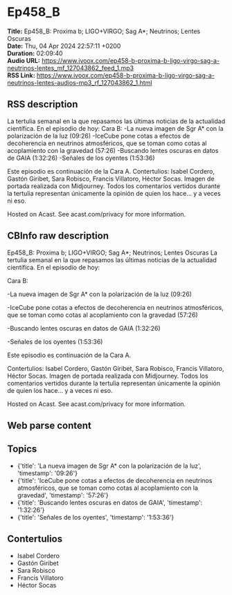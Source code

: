 # Ep458_B  
**Title:** Ep458_B: Proxima b; LIGO+VIRGO; Sag A*; Neutrinos; Lentes Oscuras  
**Date:** Thu, 04 Apr 2024 22:57:11 +0200  
**Duration:** 02:09:40  
**Audio URL:** https://www.ivoox.com/ep458-b-proxima-b-ligo-virgo-sag-a-neutrinos-lentes_mf_127043862_feed_1.mp3  
**RSS Link:** https://www.ivoox.com/ep458-b-proxima-b-ligo-virgo-sag-a-neutrinos-lentes-audios-mp3_rf_127043862_1.html  

## RSS description
La tertulia semanal en la que repasamos las últimas noticias de la actualidad científica. En el episodio de hoy:
Cara B:
-La nueva imagen de Sgr A* con la polarización de la luz (09:26)
-IceCube pone cotas a efectos de decoherencia en neutrinos atmosféricos, que se toman como cotas al acoplamiento con la gravedad (57:26)
-Buscando lentes oscuras en datos de GAIA (1:32:26)
-Señales de los oyentes (1:53:36)

Este episodio es continuación de la Cara A.
Contertulios: Isabel Cordero, Gastón Giribet, Sara Robisco, Francis Villatoro, Héctor Socas. Imagen de portada realizada con Midjourney. Todos los comentarios vertidos durante la tertulia representan únicamente la opinión de quien los hace... y a veces ni eso.


 Hosted on Acast. See acast.com/privacy for more information.

## CBInfo raw description
Ep458_B: Proxima b; LIGO+VIRGO; Sag A*; Neutrinos; Lentes Oscuras
La tertulia semanal en la que repasamos las últimas noticias de la actualidad científica. En el episodio de hoy:

Cara B:

-La nueva imagen de Sgr A* con la polarización de la luz (09:26)

-IceCube pone cotas a efectos de decoherencia en neutrinos atmosféricos, que se toman como cotas al acoplamiento con la gravedad (57:26)

-Buscando lentes oscuras en datos de GAIA (1:32:26)

-Señales de los oyentes (1:53:36)



Este episodio es continuación de la Cara A.

Contertulios: Isabel Cordero, Gastón Giribet, Sara Robisco, Francis Villatoro, Héctor Socas. Imagen de portada realizada con Midjourney. Todos los comentarios vertidos durante la tertulia representan únicamente la opinión de quien los hace... y a veces ni eso.





 Hosted on Acast. See acast.com/privacy for more information.




## Web parse content


## Topics
- {'title': 'La nueva imagen de Sgr A* con la polarización de la luz', 'timestamp': '09:26'}
- {'title': 'IceCube pone cotas a efectos de decoherencia en neutrinos atmosféricos, que se toman como cotas al acoplamiento con la gravedad', 'timestamp': '57:26'}
- {'title': 'Buscando lentes oscuras en datos de GAIA', 'timestamp': '1:32:26'}
- {'title': 'Señales de los oyentes', 'timestamp': '1:53:36'}
## Contertulios
- Isabel Cordero
- Gastón Giribet
- Sara Robisco
- Francis Villatoro
- Héctor Socas